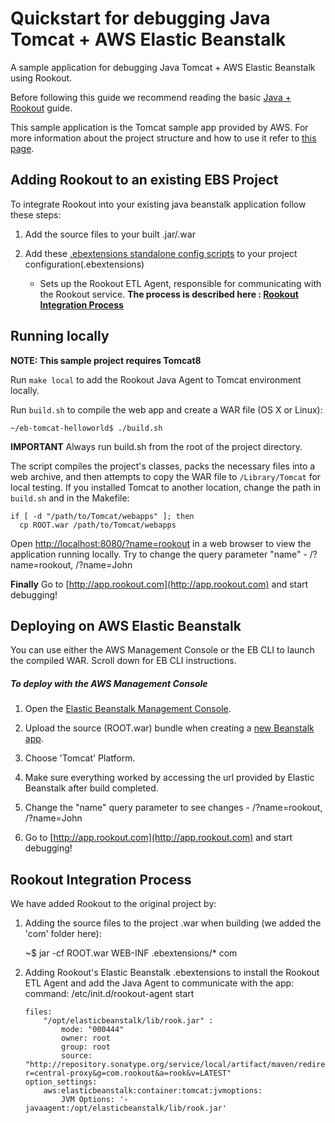 # Quickstart for debugging Java Tomcat + AWS Elastic Beanstalk 

A sample application for debugging Java Tomcat + AWS Elastic Beanstalk using Rookout.

Before following this guide we recommend reading the basic [Java + Rookout] guide.

This sample application is the Tomcat sample app provided by AWS.
For more information about the project structure and how to use it refer to [this page](https://github.com/Rookout/deployment-examples/tree/master/aws-beanstalk/java-tomcat-elasticbeanstalk/eb-tomcat-helloworld/README.md).

## Adding Rookout to an existing EBS Project

To integrate Rookout into your existing java beanstalk application follow these steps:

1. Add the source files to your built .jar/.war

2. Add these [.ebextensions standalone config scripts](.ebextensions) to your project configuration(.ebextensions)
    * Sets up the Rookout ETL Agent, responsible for communicating with the Rookout service.
__The process is described here : [Rookout Integration Process](#rookout-integration-process)__


## Running locally
__NOTE: This sample project requires Tomcat8__

Run ``make local`` to add the Rookout Java Agent to Tomcat environment locally.

Run ``build.sh`` to compile the web app and create a WAR file (OS X or Linux):

	~/eb-tomcat-helloworld$ ./build.sh

**IMPORTANT**
Always run build.sh from the root of the project directory.

The script compiles the project's classes, packs the necessary files into a web archive, and then attempts to copy the WAR file to ``/Library/Tomcat`` for local testing. If you installed Tomcat to another location, change the path in ``build.sh`` and in the Makefile:

	if [ -d "/path/to/Tomcat/webapps" ]; then
	  cp ROOT.war /path/to/Tomcat/webapps

Open [http://localhost:8080/?name=rookout](http://localhost:8080/?name=rookout) in a web browser to view the application running locally.
Try to change the query parameter "name" - /?name=rookout, /?name=John

**Finally** Go to [http://app.rookout.com](http://app.rookout.com) and start debugging! 


## Deploying on AWS Elastic Beanstalk

You can use either the AWS Management Console or the EB CLI to launch the compiled WAR. Scroll down for EB CLI instructions.

##### To deploy with the AWS Management Console
1. Open the [Elastic Beanstalk Management Console](https://console.aws.amazon.com/elasticbeanstalk/home).

2. Upload the source (ROOT.war) bundle when creating a [new Beanstalk app](https://console.aws.amazon.com/elasticbeanstalk/home#/gettingStarted).

3. Choose 'Tomcat' Platform.

4. Make sure everything worked by accessing the url provided by Elastic Beanstalk after build completed.

5. Change the "name" query parameter to see changes - /?name=rookout, /?name=John

6. Go to [http://app.rookout.com](http://app.rookout.com) and start debugging! 


## Rookout Integration Process
We have added Rookout to the original project by:
1. Adding the source files to the project .war when building (we added the 'com' folder here):
    
    ~$ jar -cf ROOT.war WEB-INF .ebextensions/* com

2. Adding Rookout's Elastic Beanstalk .ebextensions to install the Rookout ETL Agent and add the Java Agent to communicate with the app: command: /etc/init.d/rookout-agent start
    ```
    files:
        "/opt/elasticbeanstalk/lib/rook.jar" :
            mode: "000444"
            owner: root
            group: root
            source: "http://repository.sonatype.org/service/local/artifact/maven/redirect?r=central-proxy&g=com.rookout&a=rook&v=LATEST"
    option_settings:
        aws:elasticbeanstalk:container:tomcat:jvmoptions:
            JVM Options: '-javaagent:/opt/elasticbeanstalk/lib/rook.jar'
    ```

[Java + Rookout]: https://docs.rookout.com/docs/sdk-setup.html
[maven central]: https://mvnrepository.com/artifact/com.rookout/rook
